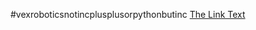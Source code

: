 #vexroboticsnotincplusplusorpythonbutinc
<a href="https://www.rapidtables.com/web/tools/linked-page.html">The Link Text</a>

